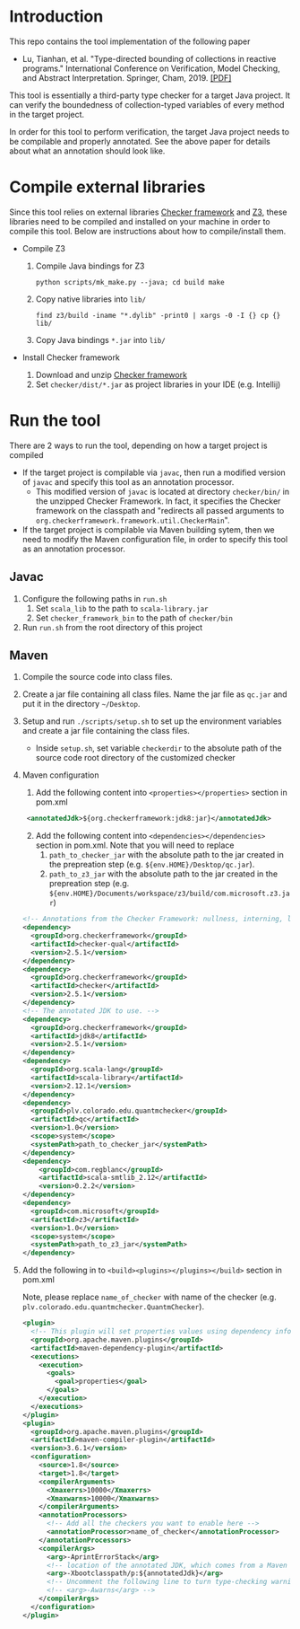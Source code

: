 # Introduction
This repo contains the tool implementation of the following paper

- Lu, Tianhan, et al. "Type-directed bounding of collections in reactive programs." International Conference on Verification, Model Checking, and Abstract Interpretation. Springer, Cham, 2019. [[PDF]](https://arxiv.org/abs/1810.10443)

This tool is essentially a third-party type checker for a target Java project.
It can verify the boundedness of collection-typed variables of every method in the target project.

In order for this tool to perform verification, the target Java project needs to be compilable and properly annotated. See the above paper for details about what an annotation should look like.

# Compile external libraries
Since this tool relies on external libraries [Checker framework](https://checkerframework.org/manual/#installation) and [Z3](https://github.com/Z3Prover/z3), these libraries need to be compiled and installed on your machine in order to compile this tool. Below are instructions about how to compile/install them.

- Compile Z3

    1. Compile Java bindings for Z3
    
        `python scripts/mk_make.py --java; cd build
         make`
    2. Copy native libraries into `lib/`
    
        `find z3/build -iname "*.dylib" -print0 | xargs -0 -I {} cp {} lib/`
    
    3. Copy Java bindings `*.jar` into `lib/`
- Install Checker framework
	1. Download and unzip [Checker framework](https://checkerframework.org/manual/#installation)
	2. Set `checker/dist/*.jar` as project libraries in your IDE (e.g. Intellij)

# Run the tool
There are 2 ways to run the tool, depending on how a target project is compiled

- If the target project is compilable via `javac`, then run a modified version of `javac` and specify this tool as an annotation processor.
	- This modified version of `javac` is located at directory `checker/bin/` in the unzipped Checker Framework. In fact, it specifies the Checker framework on the classpath and "redirects all passed arguments to `org.checkerframework.framework.util.CheckerMain`".
- If the target project is compilable via Maven building sytem, then we need to modify the Maven configuration file, in order to specify this tool as an annotation processor.

## Javac
1. Configure the following paths in `run.sh`
	1. Set `scala_lib` to the path to `scala-library.jar`
	2. Set `checker_framework_bin` to the path of `checker/bin`
2. Run `run.sh` from the root directory of this project


## Maven
1. Compile the source code into class files.
2. Create a jar file containing all class files. Name the jar file as `qc.jar` and put it in the directory `~/Desktop`.
3. Setup and run `./scripts/setup.sh` to set up the environment variables and create a jar file containing the class files.

	- Inside `setup.sh`, set variable `checkerdir` to the absolute path of the source code root directory of the customized checker
4. Maven configuration
	1. Add the following content into `<properties></properties>` section in pom.xml
    ```xml
     <annotatedJdk>${org.checkerframework:jdk8:jar}</annotatedJdk>
     ```
	2. Add the following content into `<dependencies></dependencies>` section in pom.xml. Note that you will need to replace
		1. `path_to_checker_jar` with the absolute path to the jar created in the prepreation step (e.g. `${env.HOME}/Desktop/qc.jar`).
		2. `path_to_z3_jar` with the absolute path to the jar created in the prepreation step (e.g. `${env.HOME}/Documents/workspace/z3/build/com.microsoft.z3.jar`)

    ```xml
    <!-- Annotations from the Checker Framework: nullness, interning, locking, ... -->
    <dependency>
      <groupId>org.checkerframework</groupId>
      <artifactId>checker-qual</artifactId>
      <version>2.5.1</version>
    </dependency>
    <dependency>
      <groupId>org.checkerframework</groupId>
      <artifactId>checker</artifactId>
      <version>2.5.1</version>
    </dependency>
    <!-- The annotated JDK to use. -->
    <dependency>
      <groupId>org.checkerframework</groupId>
      <artifactId>jdk8</artifactId>
      <version>2.5.1</version>
    </dependency>
    <dependency>
      <groupId>org.scala-lang</groupId>
      <artifactId>scala-library</artifactId>
      <version>2.12.1</version>
    </dependency>
    <dependency>
      <groupId>plv.colorado.edu.quantmchecker</groupId>
      <artifactId>qc</artifactId>
      <version>1.0</version>
      <scope>system</scope>
      <systemPath>path_to_checker_jar</systemPath>
    </dependency>
    <dependency>
        <groupId>com.regblanc</groupId>
        <artifactId>scala-smtlib_2.12</artifactId>
        <version>0.2.2</version>
    </dependency>
    <dependency>
      <groupId>com.microsoft</groupId>
      <artifactId>z3</artifactId>
      <version>1.0</version>
      <scope>system</scope>
      <systemPath>path_to_z3_jar</systemPath>
    </dependency>
    ```

3. Add the following in to `<build><plugins></plugins></build>` section in pom.xml

    Note, please replace `name_of_checker` with name of the checker (e.g. `plv.colorado.edu.quantmchecker.QuantmChecker`).
    
    ```xml
    <plugin>
      <!-- This plugin will set properties values using dependency information -->
      <groupId>org.apache.maven.plugins</groupId>
      <artifactId>maven-dependency-plugin</artifactId>
      <executions>
        <execution>
          <goals>
            <goal>properties</goal>
          </goals>
        </execution>
      </executions>
    </plugin>
    <plugin>
      <groupId>org.apache.maven.plugins</groupId>
      <artifactId>maven-compiler-plugin</artifactId>
      <version>3.6.1</version>
      <configuration>
        <source>1.8</source>
        <target>1.8</target>
        <compilerArguments>
          <Xmaxerrs>10000</Xmaxerrs>
          <Xmaxwarns>10000</Xmaxwarns>
        </compilerArguments>
        <annotationProcessors>
          <!-- Add all the checkers you want to enable here -->
          <annotationProcessor>name_of_checker</annotationProcessor>
        </annotationProcessors>
        <compilerArgs>
          <arg>-AprintErrorStack</arg>
          <!-- location of the annotated JDK, which comes from a Maven dependency -->
          <arg>-Xbootclasspath/p:${annotatedJdk}</arg>
          <!-- Uncomment the following line to turn type-checking warnings into errors. -->
          <!-- <arg>-Awarns</arg> -->
        </compilerArgs>
      </configuration>
    </plugin>
    ```